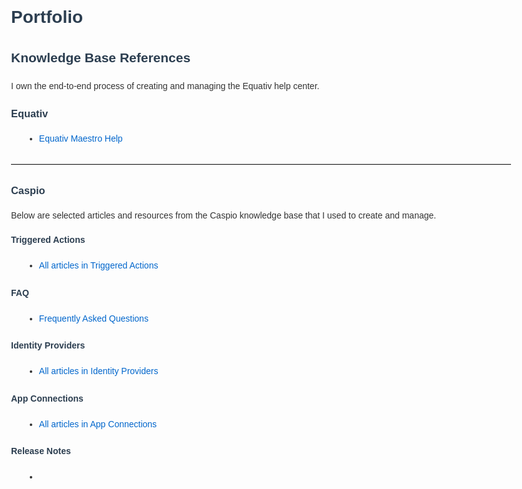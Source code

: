 <!doctype html>
<html lang="en">
<head>
  <meta charset="UTF-8">
  <title>Portfolio</title>
  <style>
    body {
      font-family: Arial, Helvetica, sans-serif;
      max-width: 800px;
      margin: 40px auto;
      line-height: 1.6;
      color: #333;
    }
    h1, h2, h3, h4 {
      margin-top: 1.2em;
      color: #2c3e50;
    }
    ul {
      margin: 0.5em 0 1.5em 1.5em;
    }
    a {
      color: #0066cc;
      text-decoration: none;
    }
    a:hover {
      text-decoration: underline;
    }
    hr {
      margin: 2em 0;
      border: none;
      border-top: 1px solid #ddd;
    }
  </style>
</head>
<body>
  <h1>Portfolio</h1>

  <h2>Knowledge Base References</h2>
  <p>I own the end-to-end process of creating and managing the Equativ help center.</p>

  <h3>Equativ</h3>
  <ul>
    <li><a href="https://help.equativ.com/maestro">Equativ Maestro Help</a></li>
  </ul>

  <hr>

  <h3>Caspio</h3>
  <p>Below are selected articles and resources from the Caspio knowledge base that I used to create and manage.</p>

  <h4>Triggered Actions</h4>
  <ul>
    <li><a href="https://howto.caspio.com/triggered-actions/triggered-actions-2/">All articles in Triggered Actions</a></li>
  </ul>

  <h4>FAQ</h4>
  <ul>
    <li><a href="https://howto.caspio.com/frequently-asked-questions-faq-2/">Frequently Asked Questions</a></li>
  </ul>

  <h4>Identity Providers</h4>
  <ul>
    <li><a href="https://howto.caspio.com/directories/identity-providers/identity-providers/">All articles in Identity Providers</a></li>
  </ul>

  <h4>App Connections</h4>
  <ul>
    <li><a href="https://howto.caspio.com/directories/app-connections/app-connections/">All articles in App Connections</a></li>
  </ul>

  <h4>Release Notes</h4>
  <ul>
    <li><a href="https://howto.casp
